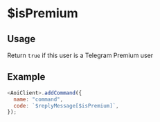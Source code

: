 # $isPremium

## Usage

Return `true` if this user is a Telegram Premium user

## Example

```javascript
<AoiClient>.addCommand({
  name: "command",
  code: `$replyMessage[$isPremium]`,
});
```

